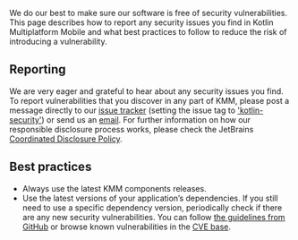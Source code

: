 [//]: # (title: Security)
[//]: # (auxiliary-id: Security)

We do our best to make sure our software is free of security vulnerabilities. This page describes how to report any security issues you find in Kotlin Multiplatform Mobile and what best practices to follow to reduce the risk of introducing a vulnerability.

## Reporting
We are very eager and grateful to hear about any security issues you find. To report vulnerabilities that you discover in any part of KMM, please post a message directly to our [issue tracker](https://youtrack.jetbrains.com/issues/KT) (setting the issue tag to ['kotlin-security'](https://youtrack.jetbrains.com/issues/KT?q=%23kotlin-security%20)) or send us an [email](mailto:security@jetbrains.org). For further information on how our responsible disclosure process works, please check the JetBrains [Coordinated Disclosure Policy](https://www.jetbrains.com/legal/terms/coordinated-disclosure.html).

## Best practices

* Always use the latest KMM components releases.
* Use the latest versions of your application’s dependencies. If you still need to use a specific dependency version, periodically check if there are any new security vulnerabilities. You can follow [the guidelines from GitHub](https://help.github.com/en/github/managing-security-vulnerabilities/managing-vulnerabilities-in-your-projects-dependencies) or browse known vulnerabilities in the [CVE base](https://cve.mitre.org/cve/search_cve_list.html).
